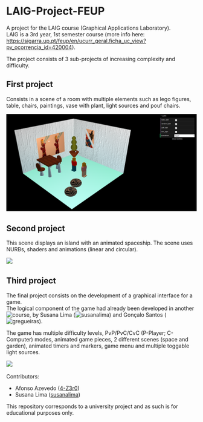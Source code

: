 # LAIG-Project-FEUP

A project for the LAIG course (Graphical Applications Laboratory).  
LAIG is a 3rd year, 1st semester course (more info here:  
https://sigarra.up.pt/feup/en/ucurr_geral.ficha_uc_view?pv_ocorrencia_id=420004).  
  
The project consists of 3 sub-projects of increasing complexity and difficulty.

First project
---
Consists in a scene of a room with multiple elements such as lego figures, table, chairs, paintings, vase with plant, light sources and pouf chairs.
  
![](./TP1/scenes/images/scene1.png)

Second project
---
This scene displays an island with an animated spaceship. The scene uses NURBs, shaders and animations (linear and circular).  

![](./TP2/scenes/images/scene2.gif)

Third project
---
The final project consists on the development of a graphical interface for a game.  
The logical component of the game had already been developed in another ![course](https://github.com/susanalima/FEUP-PLOG), 
by Susana Lima (![susanalima](https://github.com/susanalima)) and Gonçalo Santos (![gregueiras](https://github.com/gregueiras)).

The game has multiple difficulty levels, PvP/PvC/CvC (P-Player; C-Computer) modes, animated game pieces, 2 different scenes (space and garden),
animated timers and markers, game menu and multiple toggable light sources.  

![](./TP3/Graphic_Interface/scenes/images/scene3.gif)

Contributors:
* Afonso Azevedo ([4-Z3r0](https://github.com/4-Z3r0))
* Susana Lima ([susanalima](https://github.com/susanalima))

This repository corresponds to a university project and as such is for educational purposes only.
